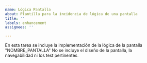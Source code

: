 ```yaml
---
name: Lógica Pantalla
about: Plantilla para la incidencia de lógica de una pantalla
title: ''
labels: enhancement
assignees: ''

---
```


En esta tarea se incluye la implementación de la lógica de la pantalla "NOMBRE_PANTALLA" 
No se incluye el diseño de la pantalla, la navegabilidad ni los test pertinentes.
